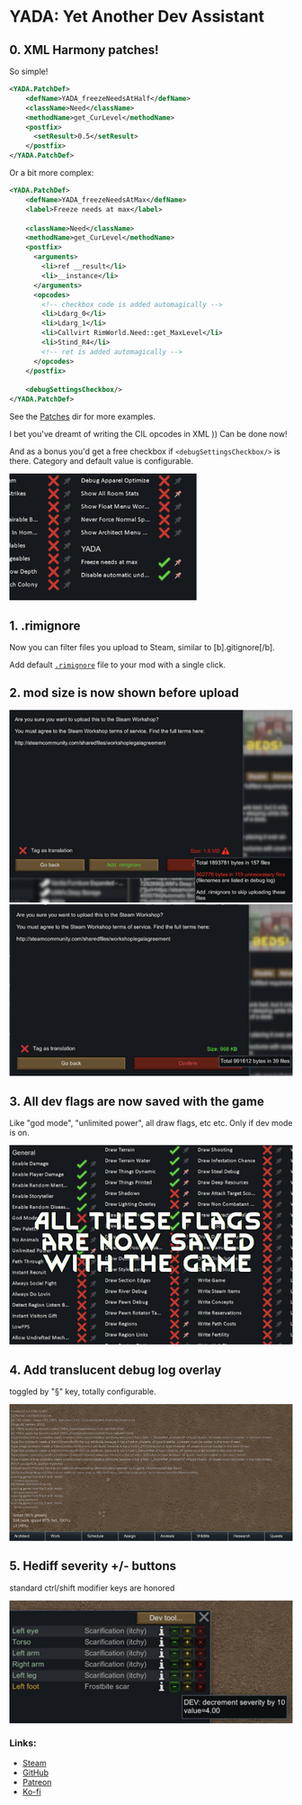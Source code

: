 # YADA: Yet Another Dev Assistant

## 0. XML Harmony patches!

So simple!

``` xml
<YADA.PatchDef>
    <defName>YADA_freezeNeedsAtHalf</defName>
    <className>Need</className>
    <methodName>get_CurLevel</methodName>
    <postfix>
      <setResult>0.5</setResult>
    </postfix>
</YADA.PatchDef>
```
Or a bit more complex:
``` xml
<YADA.PatchDef>
    <defName>YADA_freezeNeedsAtMax</defName>
    <label>Freeze needs at max</label>

    <className>Need</className>
    <methodName>get_CurLevel</methodName>
    <postfix>
      <arguments>
        <li>ref __result</li>
        <li>__instance</li>
      </arguments>
      <opcodes>
        <!-- checkbox code is added automagically -->
        <li>Ldarg_0</li>
        <li>Ldarg_1</li>
        <li>Callvirt RimWorld.Need::get_MaxLevel</li>
        <li>Stind_R4</li>
        <!-- ret is added automagically -->
      </opcodes>
    </postfix>

    <debugSettingsCheckbox/>
</YADA.PatchDef>
```
See the [Patches](Defs/Patches) dir for more examples.

I bet you've dreamt of writing the CIL opcodes in XML )) Can be done now!

And as a bonus you'd get a free checkbox if `<debugSettingsCheckbox/>` is there. Category and default value is configurable.

![](screens/yada5.jpg)

## 1. .rimignore

Now you can filter files you upload to Steam, similar to \[b\].gitignore\[/b\].

Add default [`.rimignore`](.rimignore) file to your mod with a single click.

## 2. mod size is now shown before upload

![without .rimignore](screens/yada1.jpg)
![with .rimignore](screens/yada2.jpg)

## 3. All dev flags are now saved with the game

Like "god mode", "unlimited power", all draw flags, etc etc.
Only if dev mode is on.

![](screens/yada3.jpg)

## 4. Add translucent debug log overlay

toggled by "§" key, totally configurable.

![](screens/yada6.jpg)

## 5. Hediff severity +/- buttons
standard ctrl/shift modifier keys are honored

![](screens/yada4.jpg)


### Links:

* [Steam](https://steamcommunity.com/sharedfiles/filedetails/?id=2971543841)
* [GitHub](https://github.com/zed-0xff/RW-YADA)
* [Patreon](https://patreon.com/zed_0xff)
* [Ko-fi](https://ko-fi.com/zed_0xff)
